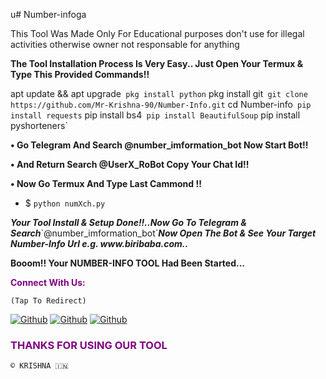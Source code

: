 u# Number-infoga

This Tool Was Made Only For Educational purposes don't use for
illegal activities otherwise owner not responsable for 
anything 

<p><b>The Tool Installation Process Is Very Easy.. Just Open Your Termux & Type This Provided Commands!!</b></p>

apt update && apt upgrade`
  pkg install python`
pkg install git`
git clone https://github.com/Mr-Krishna-90/Number-Info.git`
cd Number-info`
pip install requests`
pip install bs4`
pip install BeautifulSoup`
pip install pyshorteners`

<p><b>• Go Telegram And Search @number_imformation_bot Now Start Bot!!</b></p>
<p><b>• And Return Search @UserX_RoBot Copy Your Chat Id!!</b></p>
<p><b>• Now Go Termux And Type Last Cammond !!</b></p>

- $ `python numXch.py`

<p><b><i> Your Tool Install & Setup Done!!..Now Go To Telegram & Search</i></b>`@number_imformation_bot`<b><i>Now  Open The Bot & See Your Target Number-Info Url e.g. www.biribaba.com..</b></i></p>

<p><b> Booom!! Your NUMBER-INFO TOOL Had Been Started...</b> </p>
<div>

<p style="color:purple"><b>Connect With Us:</b></p>

``(Tap To Redirect)``

[![Github](https://img.shields.io/badge/Instagram-INSTAGroup-blue?style=for-the-badge&logo=instagram)](https://ig.me/j/AbZC3b_u344hDJtI)
[![Github](https://img.shields.io/badge/Instagram-INSTAPAGE-blue?style=for-the-badge&logo=instagram)](https://instagram.com/rach.itgamer999)
[![Github](https://img.shields.io/badge/TELEGRAM-TgGroup-orange?style=for-the-badge&logo=telegram)](https://t.me/+GrRkWxyiROs4ZGU1)

<h3 style="color:purple"> THANKS FOR USING OUR TOOL </h3>

``© KRISHNA 🇮🇳``

